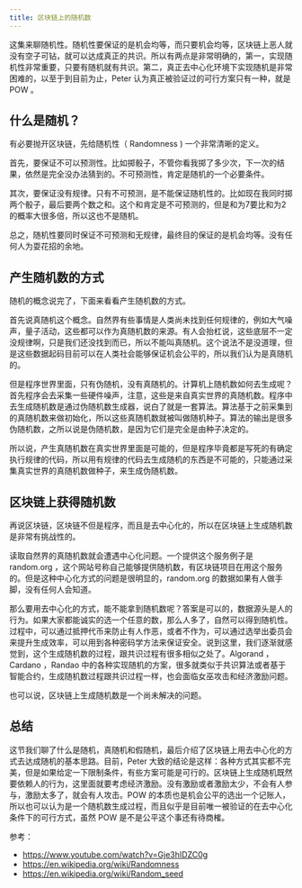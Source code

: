 ```yaml
---
title: 区块链上的随机数
---
```


这集来聊随机性。随机性要保证的是机会均等，而只要机会均等，区块链上恶人就没有空子可钻，就可以达成真正的共识。所以有两点是非常明确的，第一，实现随机性非常重要，只要有随机就有共识。第二，真正去中心化环境下实现随机是非常困难的，以至于到目前为止，Peter 认为真正被验证过的可行方案只有一种，就是 POW 。

## 什么是随机？

有必要抛开区块链，先给随机性（ Randomness ) 一个非常清晰的定义。

首先，要保证不可以预测性。比如掷骰子，不管你看我掷了多少次，下一次的结果，依然是完全没办法猜到的。不可预测性，肯定是随机的一个必要条件。

其次，要保证没有规律。只有不可预测，是不能保证随机性的。比如现在我同时掷两个骰子，最后要两个数之和。这个和肯定是不可预测的，但是和为7要比和为2的概率大很多倍，所以这也不是随机。

总之，随机性要同时保证不可预测和无规律，最终目的保证的是机会均等。没有任何人为耍花招的余地。

## 产生随机数的方式

随机的概念说完了，下面来看看产生随机数的方式。

首先说真随机这个概念。自然界有些事情是人类尚未找到任何规律的，例如大气噪声，量子活动，这些都可以作为真随机数的来源。有人会抬杠说，这些底层不一定没规律啊，只是我们还没找到而已，所以不能叫真随机。这个说法不是没道理，但是这些数据起码目前可以在人类社会能够保证机会公平的，所以我们认为是真随机的。

但是程序世界里面，只有伪随机，没有真随机的。计算机上随机数如何去生成呢？首先程序会去采集一些硬件噪声，注意，这些是来自真实世界的真随机数。程序中去生成随机数是通过伪随机数生成器，说白了就是一套算法。算法基于之前采集到的真随机数来做初始化，所以这些真随机数就被叫做随机种子。算法的输出是很多伪随机数，之所以说是伪随机数，是因为它们是完全是由种子决定的。

所以说，产生真随机数在真实世界里面是可能的，但是程序毕竟都是写死的有确定执行规律的代码，所以用有规律的代码去生成随机的东西是不可能的，只能通过采集真实世界的真随机数做种子，来生成伪随机数。

## 区块链上获得随机数

再说区块链，区块链不但是程序，而且是去中心化的，所以在区块链上生成随机数是非常有挑战性的。

读取自然界的真随机数就会遭遇中心化问题。一个提供这个服务例子是 random.org ，这个网站号称自己能够提供随机数，有区块链项目在用这个服务的。但是这种中心化方式的问题是很明显的，random.org 的数据如果有人做手脚，没有任何人会知道。

那么要用去中心化的方式，能不能拿到随机数呢？答案是可以的，数据源头是人的行为。如果大家都能诚实的选一个任意的数，那么人多了，自然可以得到随机性。过程中，可以通过抵押代币来防止有人作恶，或者不作为，可以通过选举出委员会来提升生成效率，可以用到各种密码学方法来保证安全。说到这里，我们逐渐就感觉到，这个生成随机数的过程，跟共识过程有很多相似之处了。Algorand ，Cardano ，Randao 中的各种实现随机的方案，很多就类似于共识算法或者基于智能合约，生成随机数过程跟共识过程一样，也会面临女巫攻击和经济激励问题。

也可以说，区块链上生成随机数是一个尚未解决的问题。

## 总结

这节我们聊了什么是随机，真随机和假随机，最后介绍了区块链上用去中心化的方式去达成随机的基本思路。目前，Peter 大致的结论是这样：各种方式其实都不完美，但是如果给定一下限制条件，有些方案可能是可行的。区块链上生成随机既然要依赖人的行为，这里面就要考虑经济激励。没有激励或者激励太少，不会有人参与，激励太多了，就会有人攻击。POW 的本质也是机会公平的选出一个记账人，所以也可以认为是一个随机数生成过程，而且似乎是目前唯一被验证的在去中心化条件下的可行方式，虽然 POW 是不是公平这个事还有待商榷。

参考：

- https://www.youtube.com/watch?v=Gje3hIDZC0g
- https://en.wikipedia.org/wiki/Randomness
- https://en.wikipedia.org/wiki/Random_seed
